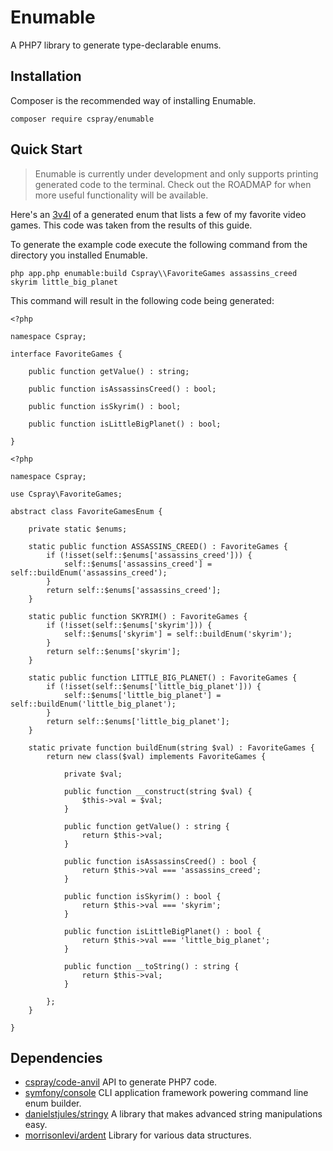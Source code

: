 # Enumable

A PHP7 library to generate type-declarable enums.

## Installation

Composer is the recommended way of installing Enumable.

`composer require cspray/enumable`

## Quick Start

> Enumable is currently under development and only supports printing generated code to the terminal. Check out 
> the ROADMAP for when more useful functionality will be available.

Here's an [3v4l](http://3v4l.org/GRO2M) of a generated enum that lists a few of my favorite video games. This code was 
taken from the results of this guide.

To generate the example code execute the following command from the directory you installed Enumable.

`php app.php enumable:build Cspray\\FavoriteGames assassins_creed skyrim little_big_planet`

This command will result in the following code being generated:

```
<?php

namespace Cspray;

interface FavoriteGames {

    public function getValue() : string;

    public function isAssassinsCreed() : bool;

    public function isSkyrim() : bool;

    public function isLittleBigPlanet() : bool;

}
```

```
<?php

namespace Cspray;

use Cspray\FavoriteGames;

abstract class FavoriteGamesEnum {

    private static $enums;

    static public function ASSASSINS_CREED() : FavoriteGames {
        if (!isset(self::$enums['assassins_creed'])) {
            self::$enums['assassins_creed'] = self::buildEnum('assassins_creed');
        }
        return self::$enums['assassins_creed'];
    }

    static public function SKYRIM() : FavoriteGames {
        if (!isset(self::$enums['skyrim'])) {
            self::$enums['skyrim'] = self::buildEnum('skyrim');
        }
        return self::$enums['skyrim'];
    }

    static public function LITTLE_BIG_PLANET() : FavoriteGames {
        if (!isset(self::$enums['little_big_planet'])) {
            self::$enums['little_big_planet'] = self::buildEnum('little_big_planet');
        }
        return self::$enums['little_big_planet'];
    }

    static private function buildEnum(string $val) : FavoriteGames {
        return new class($val) implements FavoriteGames {

            private $val;

            public function __construct(string $val) {
                $this->val = $val;
            }

            public function getValue() : string {
                return $this->val;
            }

            public function isAssassinsCreed() : bool {
                return $this->val === 'assassins_creed';
            }

            public function isSkyrim() : bool {
                return $this->val === 'skyrim';
            }

            public function isLittleBigPlanet() : bool {
                return $this->val === 'little_big_planet';
            }

            public function __toString() : string {
                return $this->val;
            }

        };
    }

}

```

## Dependencies

- [cspray/code-anvil](https://github.com/cspray/code-anvil) API to generate PHP7 code.
- [symfony/console](https://github.com/symfony/Console) CLI application framework powering command line enum builder.
- [danielstjules/stringy](danielstjules/stringy) A library that makes advanced string manipulations easy.
- [morrisonlevi/ardent](https://github.com/morrisonlevi/Ardent) Library for various data structures.
